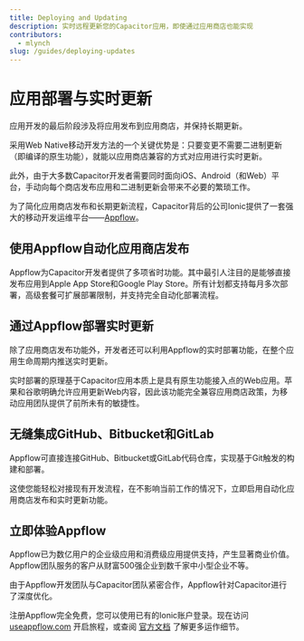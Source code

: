 ```yaml
---
title: Deploying and Updating
description: 实时远程更新您的Capacitor应用，即使通过应用商店也能实现
contributors:
  - mlynch
slug: /guides/deploying-updates
---
```


# 应用部署与实时更新

应用开发的最后阶段涉及将应用发布到应用商店，并保持长期更新。

采用Web Native移动开发方法的一个关键优势是：只要变更不需要二进制更新（即编译的原生功能），就能以应用商店兼容的方式对应用进行实时更新。

此外，由于大多数Capacitor开发者需要同时面向iOS、Android（和Web）平台，手动向每个商店发布应用和二进制更新会带来不必要的繁琐工作。

为了简化应用商店发布和长期更新流程，Capacitor背后的公司Ionic提供了一套强大的移动开发运维平台——[Appflow](https://useappflow.com/)。

## 使用Appflow自动化应用商店发布

Appflow为Capacitor开发者提供了多项省时功能。其中最引人注目的是能够直接发布应用到Apple App Store和Google Play Store。所有计划都支持每月多次部署，高级套餐可扩展部署限制，并支持完全自动化部署流程。

## 通过Appflow部署实时更新

除了应用商店发布功能外，开发者还可以利用Appflow的实时部署功能，在整个应用生命周期内推送实时更新。

实时部署的原理基于Capacitor应用本质上是具有原生功能接入点的Web应用。苹果和谷歌明确允许应用更新Web内容，因此该功能完全兼容应用商店政策，为移动应用团队提供了前所未有的敏捷性。

## 无缝集成GitHub、Bitbucket和GitLab

Appflow可直接连接GitHub、Bitbucket或GitLab代码仓库，实现基于Git触发的构建和部署。

这使您能轻松对接现有开发流程，在不影响当前工作的情况下，立即启用自动化应用商店发布和实时更新功能。

## 立即体验Appflow

Appflow已为数亿用户的企业级应用和消费级应用提供支持，产生显著商业价值。Appflow团队服务的客户从财富500强企业到数千家中小型企业不等。

由于Appflow开发团队与Capacitor团队紧密合作，Appflow针对Capacitor进行了深度优化。

注册Appflow完全免费，您可以使用已有的Ionic账户登录。现在访问 [useappflow.com](https://useappflow.com/) 开启旅程，或查阅 [官方文档](https://ionicframework.com/docs/appflow) 了解更多运作细节。